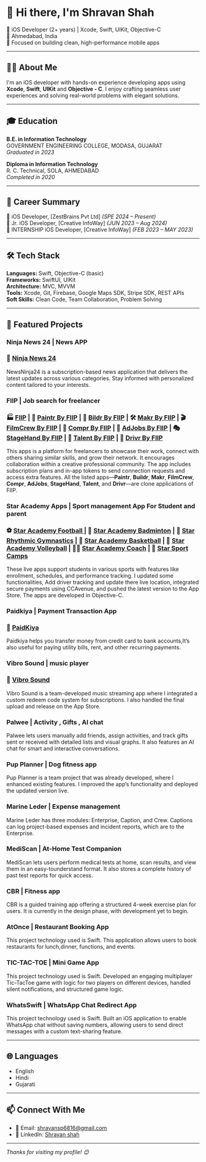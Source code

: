 # 👋 Hi there, I'm Shravan Shah

🚀 iOS Developer (2+ years) | Xcode, Swift, UIKit, Objective-C  
📍 Ahmedabad, India  
🧠 Focused on building clean, high-performance mobile apps

---

## 👨‍💻 About Me

I'm an iOS developer with hands-on experience developing apps using **Xcode**, **Swift**, **UIKit** and **Objective - C**. I enjoy crafting seamless user experiences and solving real-world problems with elegant solutions.

---

## 🎓 Education

**B.E. in Information Technology**  
GOVERNMENT ENGINEERING COLLEGE, MODASA, GUJARAT  
*Graduated in 2023*

**Diploma in Information Technology**  
R. C. Technical, SOLA, AHMEDABAD  
*Completed in 2020*

---

## 💼 Career Summary

🔹 iOS Developer, [ZestBrains Pvt Ltd] *(SPE 2024 – Present)*  
🔹 Jr. iOS Developer, [Creative InfoWay] *(JUN 2023 – Aug 2024)*  
🔹 INTERNSHIP iOS Developer, [Creative InfoWay] *(FEB 2023 – MAY 2023)*

---

## 🛠️ Tech Stack

**Languages:** Swift, Objective-C (basic)  
**Frameworks:** SwiftUI, UIKit  
**Architecture:** MVC, MVVM  
**Tools:** Xcode, Git, Firebase, Google Maps SDK, Stripe SDK, REST APIs  
**Soft Skills:** Clean Code, Team Collaboration, Problem Solving

---

## 🚀 Featured Projects

### Ninja News 24 | News APP
### 📰 [Ninja News 24](https://apps.apple.com/in/app/ninja-news-24/id6739616129) 
NewsNinja24 is a subscription-based news application that delivers the latest updates across various categories. Stay informed with personalized content tailored to your interests.

### FIIP | Job search for freelancer
### 🏭 [FIIP](https://apps.apple.com/in/app/fiip-freelance-gig-finder/id6742454693) | 🎨 [Paintr By FIIP](https://apps.apple.com/in/app/paintr-by-fiip/id6744102028) | 🧱 [Bildr By FIIP](https://apps.apple.com/in/app/buildr-by-fiip/id6745872132) | 🛠️ [Makr By FIIP](https://apps.apple.com/in/app/makr-by-fiip/id6745934695) | 🎬 [FilmCrew By FIIP](https://apps.apple.com/in/app/filmcrew-by-fiip/id6746926549) | 🧾 [Compr By FIIP](https://apps.apple.com/in/app/compr-by-fiip/id6746927776) | 📢 [AdJobs By FIIP](https://apps.apple.com/in/app/adjobs-by-fiip/id6746927614) | 🎭 [StageHand By FIIP](https://apps.apple.com/in/app/stagehand-by-fiip/id6746927646) | 🌟 [Talent By FIIP](https://apps.apple.com/in/app/talent-by-fiip/id6746927617) | 🚗 [Drivr By FIIP](https://apps.apple.com/in/app/drivr-by-fiip/id6746927908) 
This apps is a platform for freelancers to showcase their work, connect with others sharing similar skills, and grow their network. It encourages collaboration within a creative professional community. The app
includes subscription plans and in-app tokens to send connection requests and access extra features. All the listed apps—**Paintr**, **Buildr**, **Makr**, **FilmCrew**, **Compr**, **AdJobs**, **StageHand**, **Talent**, and **Drivr**—are clone applications of FIIP.

### Star Academy Apps | Sport management App For Student and parent
### ⚽ [Star Academy Football ](https://apps.apple.com/in/app/star-football-academy/id1512395647) | 🏸 [Star Academy Badminton](https://apps.apple.com/in/app/star-badminton-academy/id1640968285) | 🤸 [Star Rhythmic Gymnastics](https://apps.apple.com/in/app/star-rhythmic-gymnastics-club/id6464569426) | 🏀 [Star Academy Basketball](https://apps.apple.com/in/app/star-basketball-academy/id1559641874) | 🏐 [Star Academy Volleyball](https://apps.apple.com/in/app/star-volleyball-academy/id6463856723) | 🧑‍🏫 [Star Academy Coach](https://apps.apple.com/in/app/star-academies-coaches/id1540379452) | 🏅 [Star Sport Camps](https://apps.apple.com)
These live apps support students in various sports with features like enrollment, schedules, and performance tracking. I updated some functionalities, Add driver tracking and update there live location, integrated secure payments using CCAvenue, and pushed the latest version to the App Store. The apps are developed in Objective-C.

### Paidkiya | Payment Transaction App
### 💸 [PaidKiya](https://apps.apple.com/in/app/paidkiya-app-best-for-money/id1460254366)
Paidkiya helps you transfer money from credit card to bank accounts,It’s also useful for paying utility bills, rent, and other recurring payments.

### Vibro Sound | music player
### 🎵 [Vibro Sound](https://apps.apple.com/in/app/vibrosound/id6736756606)
Vibro Sound is a team-developed music streaming app where I integrated a custom redeem code system for subscriptions. I also handled the final upload and release on the App Store.

### Palwee | Activity , Gifts , AI chat
Palwee lets users manually add friends, assign activities, and track gifts sent or received with detailed lists and visual graphs. It also features an AI chat for smart and interactive conversations.

### Pup Planner | Dog fitness app
Pup Planner is a team project that was already developed, where I enhanced existing features. I improved the app’s functionality and deployed the updated version live.

### Marine Leder | Expense management
Marine Leder has three modules: Enterprise, Caption, and Crew. Captions can log project-based expenses and incident reports, which are to the Enterprise.

### MediScan | At-Home Test Companion
MediScan lets users perform medical tests at home, scan results, and view them in an easy-tounderstand format. It also stores a complete history of past test reports for quick access.

### CBR | Fitness app
CBR is a guided training app offering a structured 4-week exercise plan for users. It is currently in the design phase, with development yet to begin.

### AtOnce | Restaurant Booking App
This project technology used is Swift. This application allows users to book restaurants for lunch,dinner, functions, and events.

### TIC-TAC-TOE | Mini Game App
This project technology used is Swift. Developed an engaging multiplayer Tic-TacToe game with logic for two players on different devices, handled silent notifications, and structured game logic.

### WhatsSwift | WhatsApp Chat Redirect App
This project technology used is Swift. Built an iOS application to enable WhatsApp chat without saving numbers, allowing users to send direct messages with a custom text-sharing feature.

---

## 🌐 Languages

- English  
- Hindi  
- Gujarati

---

## 📫 Connect With Me

- 📧 Email: [shravansp6816@gmail.com](mailto:shravansp6816@gmail.com)  
- 🔗 LinkedIn: [Shravan shah](https://www.linkedin.com/in/shravan-shah-609b861b3?utm_source=share&utm_campaign=share_via&utm_content=profile&utm_medium=ios_app)
  
---

*Thanks for visiting my profile! 😊*
